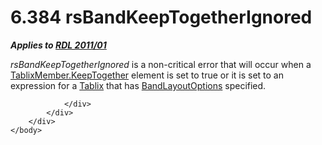 <html dir="LTR" xmlns:mshelp="http://msdn.microsoft.com/mshelp" xmlns:ddue="http://ddue.schemas.microsoft.com/authoring/2003/5" xmlns:xlink="http://www.w3.org/1999/xlink" xmlns:tool="http://www.microsoft.com/tooltip">
    <head>
        <meta http-equiv="Content-Type" content="text/html; CHARSET=utf-8"></meta>
        <meta name="save" content="history"></meta>
        <title>6.384 rsBandKeepTogetherIgnored</title>
        <xml>
            <mshelp:toctitle title="6.384 rsBandKeepTogetherIgnored"></mshelp:toctitle>
            <mshelp:rltitle title="[MS-RDL]: rsBandKeepTogetherIgnored"></mshelp:rltitle>
            <mshelp:keyword index="A" term="91bca4d6-f50e-4e83-a6cc-14601c1511f3"></mshelp:keyword>
            <mshelp:attr name="DCSext.ContentType" value="open specification"></mshelp:attr>
            <mshelp:attr name="AssetID" value="91bca4d6-f50e-4e83-a6cc-14601c1511f3"></mshelp:attr>
            <mshelp:attr name="TopicType" value="kbRef"></mshelp:attr>
            <mshelp:attr name="DCSext.Title" value="[MS-RDL]: rsBandKeepTogetherIgnored" />
        </xml>
    </head>
    <body>
        <div id="header">
            <h1 class="heading">6.384 rsBandKeepTogetherIgnored</h1>
        </div>
        <div id="mainSection">
            <div id="mainBody">
                <div id="allHistory" class="saveHistory"></div>
                <div id="sectionSection0" class="section" name="collapseableSection">
                    

<p><b><i>Applies to </i></b><a href="bf2bab1a-b608-4bcc-b718-1cc1baa9579c.htm"><b><i>RDL 2011/01</i></b></a></p>

<p><i>rsBandKeepTogetherIgnored</i> is a non-critical error
that will occur when a <a href="b500b166-5e22-416b-9480-34f6b3252a6e.htm">TablixMember.KeepTogether</a>
element is set to true or it is set to an expression for a <a href="e42fb86e-799a-4202-8845-ac38831efccb.htm">Tablix</a> that has <a href="10738c86-0779-4107-997f-924a8a27c8f2.htm">BandLayoutOptions</a>
specified.</p>


                </div>
            </div>
        </div>
    </body>
</html>